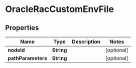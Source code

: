 

# OracleRacCustomEnvFile


## Properties

Name | Type | Description | Notes
------------ | ------------- | ------------- | -------------
**nodeId** | **String** |  |  [optional]
**pathParameters** | **String** |  |  [optional]



